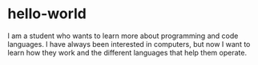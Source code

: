 # hello-world

I am a student who wants to learn more about programming and code languages.
I have always been interested in computers, but now I want to learn how they work and the different languages that help them operate.

